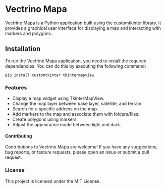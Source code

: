 # Vectrino Mapa

Vectrino Mapa is a Python application built using the customtkinter library. It provides a graphical user interface for displaying a map and interacting with markers and polygons.

## Installation

To run the Vectrino Mapa application, you need to install the required dependencies. You can do this by executing the following command:

```shell
pip install customtkinter tkintermapview
```

### Features
- Display a map widget using TkinterMapView.
- Change the map layer between base layer, satellite, and terrain.
- Search for a specific address on the map.
- Add markers to the map and associate them with folders/files.
- Create polygons using markers.
- Adjust the appearance mode between light and dark.

#### Contributing
Contributions to Vectrino Mapa are welcome! If you have any suggestions, bug reports, or feature requests, please open an issue or submit a pull request.

### License
This project is licensed under the MIT License.
